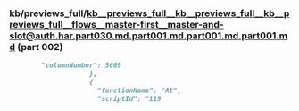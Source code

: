 ### kb/previews_full/kb__previews_full__kb__previews_full__kb__previews_full__flows__master-first__master-and-slot@auth.har.part030.md.part001.md.part001.md.part001.md (part 002)

```md
        "columnNumber": 5669
                    },
                    {
                      "functionName": "At",
                      "scriptId": "119
```

```
